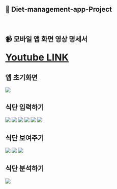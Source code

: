 ## 📱 Diet-management-app-Project 
<br>

## 📹 모바일 앱 화면 영상 명세서 

<strong style="font-size: 30px;">[Youtube LINK](https://youtu.be/jXrlabyKyJo)</strong>


## 앱 초기화면
<div>
  <img src="https://github.com/Chochanguk/Diet-management-app-Project/assets/119058637/f0289f9c-b21b-450a-8aa5-dcb228f6f53e"/>
</div>
  
## 식단 입력하기
<div>
  <img src="https://github.com/Chochanguk/Diet-management-app-Project/assets/119058637/69e80057-d57d-4c87-96f5-3627646dbdfd"/>
  <img src="https://github.com/Chochanguk/Diet-management-app-Project/assets/119058637/7928523b-9abf-4dfc-85b2-81f07ba1c832"/>
  <img src="https://github.com/Chochanguk/Diet-management-app-Project/assets/119058637/1d80b5bb-6952-4ead-bfe6-d6f07951d9c7"/>
  <img src="https://github.com/Chochanguk/Diet-management-app-Project/assets/119058637/1db71afe-c62f-49f2-8c2b-14303c7b3a54"/>
  <img src="https://github.com/Chochanguk/Diet-management-app-Project/assets/119058637/1e5224a5-65f2-4e01-a5ab-4fa3a25d5357"/>
  <img src="https://github.com/Chochanguk/Diet-management-app-Project/assets/119058637/023af6eb-b905-4bb9-84cb-8adce626e723"/>

</div>

## 식단 보여주기
<div>
 <img src="https://github.com/Chochanguk/Diet-management-app-Project/assets/119058637/ad0177a6-141b-4828-84ff-585001cfad14"/>
 <img src="https://github.com/Chochanguk/Diet-management-app-Project/assets/119058637/082b2a2f-5e11-4d54-93ad-580bdccf97f4"/>
 <img src="https://github.com/Chochanguk/Diet-management-app-Project/assets/119058637/fb4ad6a5-08f7-4be5-bd06-0f66ded03cbd"/>
</div>

## 식단 분석하기
<div>
 <img src="https://github.com/Chochanguk/Diet-management-app-Project/assets/119058637/0274c780-b7e1-4406-8138-5529017351db"/>
</div>

